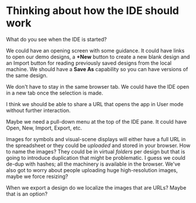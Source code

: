 # Thinking about how the IDE should work

What do you see when the IDE is started?

We could have an opening screen with some guidance. It could have links to open
our demo designs, a **+New** button to create a new blank design and an Import
button for reading previously saved designs from the local machine. We should
have a **Save As** capability so you can have versions of the same design.

We don't have to stay in the same browser tab. We could have the IDE open in a
new tab once the selection is made.

I think we should be able to share a URL that opens the app in User mode without
further interaction.

Maybe we need a pull-down menu at the top of the IDE pane. It could have Open,
New, Import, Export, etc.

Images for symbols and visual-scene displays will either have a full URL in the
spreadsheet or they could be _uploaded_ and stored in your browser. How to name
the images? They could be in virtual _folders_ per design but that is going to
introduce duplication that might be problematic. I guess we could de-dup with
hashes; all the machinery is available in the browser. We've also got to worry
about people uploading huge high-resolution images, maybe we force resizing?

When we export a design do we localize the images that are URLs? Maybe that is
an option?

